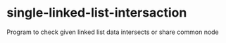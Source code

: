 # single-linked-list-intersaction
Program to check given linked list data intersects or share common node
